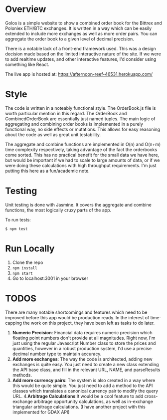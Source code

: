 # Overview
Golos is a simple website to show a combined order book for the Bittrex and Poloniex ETH/BTC exchanges. It is written in a way which can be easily extended to include more exchanges as well as more order pairs. You can aggregate the order book to a given level of decimal precision.

There is a notable lack of a front-end framework used. This was a design decision made based on the limited interactive nature of the site. If we were to add realtime updates, and other interactive features, I'd consider using something like React.

The live app is hosted at: https://afternoon-reef-46531.herokuapp.com/

# Style
The code is written in a noteably functional style. The OrderBook.js file is worth particular mention in this regard. The OrderBook and CombinedOrderBook are essentially just named tuples. The main logic of aggregating and combining order books is implemented in a purely functional way, no side effects or mutations. This allows for easy reasoning about the code as well as great unit testability.

The aggregate and combine functions are implemented in O(n) and O(n+m) time complexity respectively, taking advantage of the fact the orderbooks come sorted. This has no practical benefit for the small data we have here, but would be important if we had to scale to large amounts of data, or if we were doing these calculations with high throughput requirements. I'm just putting this here as a fun/academic note.


# Testing
Unit testing is done with Jasmine. It covers the aggregate and combine functions, the most logically cruxy parts of the app.

To run tests:

```$ npm test```

# Run Locally
1. Clone the repo
2. ```npm install```
3. ```npm start```
4. Go to localhost:3001 in your browser


# TODOS
There are many notable shortcomings and features which need to be improved before this app would be production ready. In the interest of time-capping the work on this project, they have been left as tasks to do later.

1. **Numeric Precision**: Financial data requires numeric precision which floating point numbers don't provide at all magnitudes. Right now, I'm just using the regular Javascript Number class to store the prices and quantities, however in a robust production system, I'd use a precise decimal number type to maintain accuracy.
2. **Add more exchanges**: The way the code is architected, adding new exchanges is quite easy. You just need to create a new class extending the API base class, and fill in the relevant URL, NAME, and parseResults methods.
3. **Add more currency pairs**: The system is also created in a way where this would be quite simple. You just need to add a method to the API classes which translates a canonical currency pair to modify the query URL.
4.**Arbitrage Calculations**:It would be a cool feature to add cross-exchange arbitrage opportunity calculations, as well as in-exchange triangular arbitrage calculations. (I have another project with this implemented for GDAX API)
